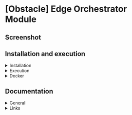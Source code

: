 # [Obstacle] Edge Orchestrator Module

## Screenshot


## Installation and execution

<details><summary>Installation</summary>

Simply run the script file
```
./install.sh
```
In the program directory.

</details>
<details><summary>Execution</summary>

Simply run by the command
```
./run.sh
```

</details>
<details><summary>Docker</summary>

You can use a docker image with:

```
cd docker
./build.sh
./run.sh
```

</details>

## Documentation

<details><summary>General</summary>

- The more important parameters could be changed in the ```config``` JSON file.

</details>

<details><summary>Links</summary>

Full system repository: [link](https://github.com/nsviel/Obstacle_System)<br />
- [ ] Data acquisition module: [link](https://github.com/nsviel/Obstacle-Data_Acquisition_Module)
- [ ] Control Interface module: [link](https://github.com/nsviel/Obstacle-Control_Interface_Module)
- [x] Edge orchestrator module
  - [ ] Data processing component: [link](https://github.com/nsviel/Velodium)

</details>
